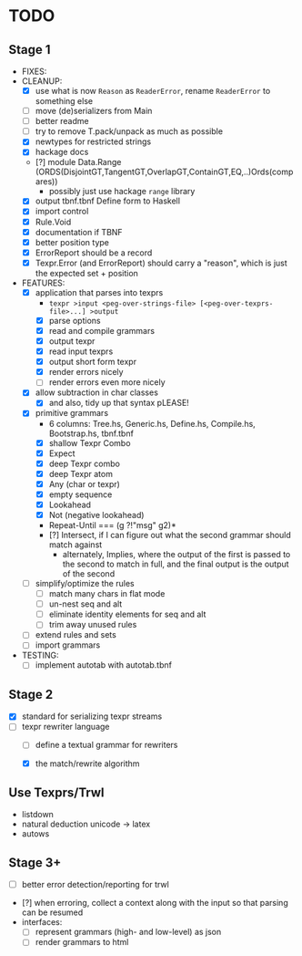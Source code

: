 # TODO

## Stage 1

- FIXES:
- CLEANUP:
  - [x] use what is now `Reason` as `ReaderError`, rename `ReaderError` to something else
  - [ ] move (de)serializers from Main
  - [ ] better readme
  - [ ] try to remove T.pack/unpack as much as possible
  - [x] newtypes for restricted strings
  - [x] hackage docs
  - [?] module Data.Range (ORDS(DisjointGT,TangentGT,OverlapGT,ContainGT,EQ,..)Ords(compares))
      - possibly just use hackage `range` library
  - [x] output tbnf.tbnf Define form to Haskell
  - [x] import control
  - [x] Rule.Void
  - [x] documentation if TBNF
  - [x] better position type
  - [x] ErrorReport should be a record
  - [x] Texpr.Error (and ErrorReport) should carry a "reason", which is just the expected set + position
- FEATURES:
  - [x] application that parses into texprs
    - `texpr >input <peg-over-strings-file> [<peg-over-texprs-file>...] >output`
    - [x] parse options
    - [x] read and compile grammars
    - [x] output texpr
    - [x] read input texprs
    - [x] output short form texpr
    - [x] render errors nicely
    - [ ] render errors even more nicely
  - [x] allow subtraction in char classes
    - [x] and also, tidy up that syntax pLEASE!
  - [x] primitive grammars
    - 6 columns: Tree.hs, Generic.hs, Define.hs, Compile.hs, Bootstrap.hs, tbnf.tbnf
    - [x] shallow Texpr Combo
    - [x] Expect
    - [x] deep Texpr combo
    - [x] deep Texpr atom
    - [x] Any (char or texpr)
    - [x] empty sequence
    - [x] Lookahead
    - [x] Not (negative lookahead)
    - Repeat-Until === (g ?!"msg" g2)*
    - [?] Intersect, if I can figure out what the second grammar should match against
      - alternately, Implies, where the output of the first is passed to the second to match in full, and the final output is the output of the second
  - [ ] simplify/optimize the rules
    - [ ] match many chars in flat mode
    - [ ] un-nest seq and alt
    - [ ] eliminate identity elements for seq and alt
    - [ ] trim away unused rules
  - [ ] extend rules and sets
  - [ ] import grammars
- TESTING:
  - [ ] implement autotab with autotab.tbnf

## Stage 2

- [x] standard for serializing texpr streams
- [ ] texpr rewriter language
  - [ ] define a textual grammar for rewriters
  - [x] the match/rewrite algorithm


## Use Texprs/Trwl

- listdown
- natural deduction unicode -> latex
- autows

## Stage 3+

- [ ] better error detection/reporting for trwl
- [?] when erroring, collect a context along with the input so that parsing can be resumed
- interfaces:
  - [ ] represent grammars (high- and low-level) as json
  - [ ] render grammars to html

